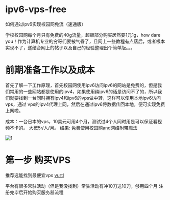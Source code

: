 # ipv6-vps-free
如何通过ipv6实现校园网免流（速通版）

学校校园网每个月只有免费的40g流量，超额部分购买居然要1元1g，how dare you！作为计算机专业的穷哥们要被气昏了，且网上一些教程有点落后，或者根本实现不了，遂结合网上的帖子以及自己的经验整理出个简单版。。。

# 前期准备工作以及成本
首先了解一下工作原理，首先校园网使用ipv6访问ipv6的网站是免费的，但是我们常用的一些网站都是使用的ipv4，如果使用纯ipv6的话是访问不了的，所以我们就要找到一台同时拥有ipv4和ipv6的vps做中转，这样可以使用本地ipv6访问vps，通过
vps的ipv4代理上网，然后在通过ipv6将数据传回本地，便可实现免费上网啦。

成本：一台日本的vps，10美元可用4个月，测试过4个人同时用是可以保证看视频不卡的。  大概5r/人/月。
结果: 免费使用校园网and网络附带魔法

![1](https://github.com/user-attachments/assets/dd5920cf-7a1e-4b95-babf-0ad0c21cf5aa)

# 第一步 购买VPS
推荐选能找到最便宜vps  [vurtl](https://www.vultr.com/?ref=9652363)

平台有很多常驻活动（但是我没找到）常驻活动有冲10刀送10刀，够用四个月
注册完毕后开始购买服务器流程

